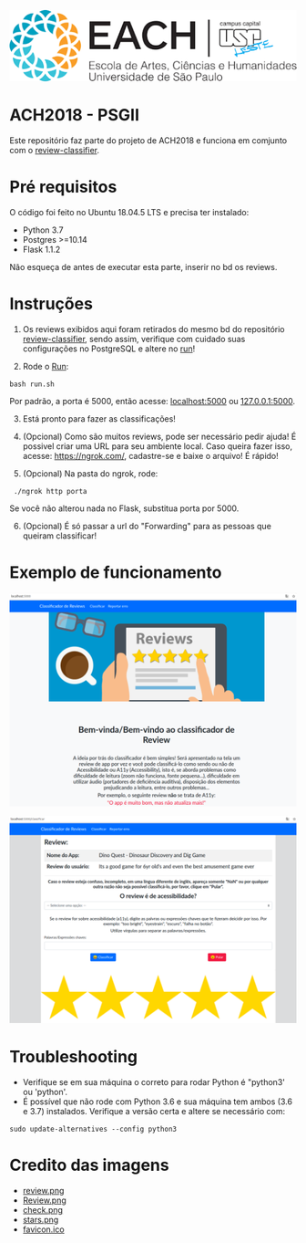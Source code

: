 ![EACH-USP](./imagens/each.png)

# ACH2018 - PSGII

Este repositório faz parte do projeto de ACH2018 e funciona em comjunto com o [review-classifier](https://github.com/mautoz/reviews-classifier).

# Pré requisitos

O código foi feito no Ubuntu 18.04.5 LTS e precisa ter instalado:

- Python 3.7
- Postgres >=10.14
- Flask 1.1.2

Não esqueça de antes de executar esta parte, inserir no bd os reviews.

# Instruções

1. Os reviews exibidos aqui foram retirados do mesmo bd do repositório [review-classifier](https://github.com/mautoz/reviews-classifier), sendo assim, verifique com cuidado suas configurações no PostgreSQL e altere no [run](run.sh)!

2. Rode o [Run](run.sh):
```
bash run.sh
```
Por padrão, a porta é 5000, então acesse: [localhost:5000](http://localhost:5000/) ou [127.0.0.1:5000](http://127.0.0.1:5000/).

3. Está pronto para fazer as classificações!

4. (Opcional) Como são muitos reviews, pode ser necessário pedir ajuda! É possivel criar uma URL para seu ambiente local. Caso queira fazer isso, acesse: https://ngrok.com/, cadastre-se e baixe o arquivo! É rápido!

5. (Opcional) Na pasta do ngrok, rode:
```
 ./ngrok http porta
``` 
Se você não alterou nada no Flask, substitua porta por 5000.

6. (Opcional) É só passar a url do "Forwarding" para as pessoas que queiram classificar!

# Exemplo de funcionamento

![index](./imagens/example_index.png)

![classificar](./imagens/example_classificar.png)

# Troubleshooting

- Verifique se em sua máquina o correto para rodar Python é "python3' ou 'python'.
- É possível que não rode com Python 3.6 e sua máquina tem ambos (3.6 e 3.7) instalados. Verifique a versão certa e altere se necessário com:
```
sudo update-alternatives --config python3
```

# Credito das imagens

- [review.png](https://halonotoriedade.com.br/wp-content/uploads/2018/06/review.png)
- [Review.png](https://reviewr.me/como-fazer-uma-gestao-de-reviews-eficiente/)
- [check.png](https://www.pngkey.com/maxpic/u2e6w7t4o0e6y3a9/)
- [stars.png](https://heyyoulanguages.com/wp-content/uploads/2020/08/Componente_5_%E2%80%93_1.png)
- [favicon.ico](https://favicon.io/emoji-favicons/star/)